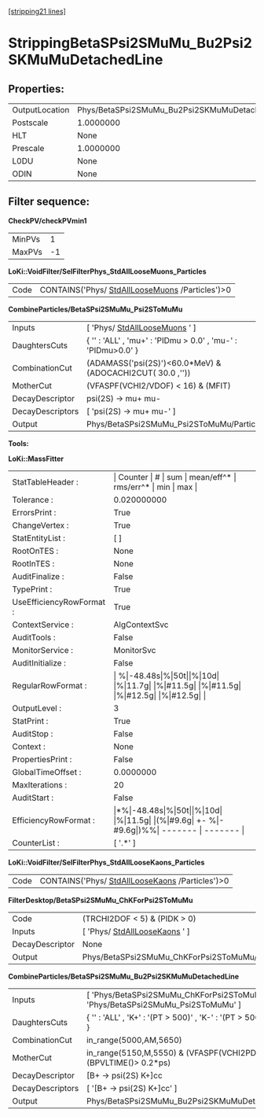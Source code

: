 [[stripping21 lines]](./stripping21-leptonic)

# StrippingBetaSPsi2SMuMu_Bu2Psi2SKMuMuDetachedLine

## Properties:

|                |                                                         |
|----------------|---------------------------------------------------------|
| OutputLocation | Phys/BetaSPsi2SMuMu_Bu2Psi2SKMuMuDetachedLine/Particles |
| Postscale      | 1.0000000                                               |
| HLT            | None                                                    |
| Prescale       | 1.0000000                                               |
| L0DU           | None                                                    |
| ODIN           | None                                                    |

## Filter sequence:

**CheckPV/checkPVmin1**

|        |     |
|--------|-----|
| MinPVs | 1   |
| MaxPVs | -1  |

**LoKi::VoidFilter/SelFilterPhys_StdAllLooseMuons_Particles**

|      |                                                                                    |
|------|------------------------------------------------------------------------------------|
| Code | CONTAINS('Phys/ [StdAllLooseMuons](./stripping21-stdallloosemuons) /Particles')\>0 |

**CombineParticles/BetaSPsi2SMuMu_Psi2SToMuMu**

|                  |                                                                   |
|------------------|-------------------------------------------------------------------|
| Inputs           | [ 'Phys/ [StdAllLooseMuons](./stripping21-stdallloosemuons) ' ] |
| DaughtersCuts    | { '' : 'ALL' , 'mu+' : 'PIDmu \> 0.0' , 'mu-' : 'PIDmu\>0.0' }    |
| CombinationCut   | (ADAMASS('psi(2S)')\<60.0\*MeV) & (ADOCACHI2CUT( 30.0 ,''))       |
| MotherCut        | (VFASPF(VCHI2/VDOF) \< 16) & (MFIT)                               |
| DecayDescriptor  | psi(2S) -\> mu+ mu-                                               |
| DecayDescriptors | [ 'psi(2S) -\> mu+ mu-' ]                                       |
| Output           | Phys/BetaSPsi2SMuMu_Psi2SToMuMu/Particles                         |

****Tools:****

**LoKi::MassFitter**

|                          |                                                                                                           |
|--------------------------|-----------------------------------------------------------------------------------------------------------|
| StatTableHeader :        | \| Counter \| \# \| sum \| mean/eff^\* \| rms/err^\* \| min \| max \|                                     |
| Tolerance :              | 0.020000000                                                                                               |
| ErrorsPrint :            | True                                                                                                      |
| ChangeVertex :           | True                                                                                                      |
| StatEntityList :         | [ ]                                                                                                     |
| RootOnTES :              | None                                                                                                      |
| RootInTES :              | None                                                                                                      |
| AuditFinalize :          | False                                                                                                     |
| TypePrint :              | True                                                                                                      |
| UseEfficiencyRowFormat : | True                                                                                                      |
| ContextService :         | AlgContextSvc                                                                                             |
| AuditTools :             | False                                                                                                     |
| MonitorService :         | MonitorSvc                                                                                                |
| AuditInitialize :        | False                                                                                                     |
| RegularRowFormat :       | \| %\|-48.48s\|%\|50t\|\|%\|10d\| \|%\|11.7g\| \|%\|#11.5g\| \|%\|#11.5g\| \|%\|#12.5g\| \|%\|#12.5g\| \| |
| OutputLevel :            | 3                                                                                                         |
| StatPrint :              | True                                                                                                      |
| AuditStop :              | False                                                                                                     |
| Context :                | None                                                                                                      |
| PropertiesPrint :        | False                                                                                                     |
| GlobalTimeOffset :       | 0.0000000                                                                                                 |
| MaxIterations :          | 20                                                                                                        |
| AuditStart :             | False                                                                                                     |
| EfficiencyRowFormat :    | \|\*%\|-48.48s\|%\|50t\|\|%\|10d\| \|%\|11.5g\| \|(%\|#9.6g\| +- %\|-#9.6g\|)%%\| ------- \| ------- \|   |
| CounterList :            | [ '.\*' ]                                                                                               |

**LoKi::VoidFilter/SelFilterPhys_StdAllLooseKaons_Particles**

|      |                                                                                    |
|------|------------------------------------------------------------------------------------|
| Code | CONTAINS('Phys/ [StdAllLooseKaons](./stripping21-stdallloosekaons) /Particles')\>0 |

**FilterDesktop/BetaSPsi2SMuMu_ChKForPsi2SToMuMu**

|                 |                                                                   |
|-----------------|-------------------------------------------------------------------|
| Code            | (TRCHI2DOF \< 5) & (PIDK \> 0)                                    |
| Inputs          | [ 'Phys/ [StdAllLooseKaons](./stripping21-stdallloosekaons) ' ] |
| DecayDescriptor | None                                                              |
| Output          | Phys/BetaSPsi2SMuMu_ChKForPsi2SToMuMu/Particles                   |

**CombineParticles/BetaSPsi2SMuMu_Bu2Psi2SKMuMuDetachedLine**

|                  |                                                                                   |
|------------------|-----------------------------------------------------------------------------------|
| Inputs           | [ 'Phys/BetaSPsi2SMuMu_ChKForPsi2SToMuMu' , 'Phys/BetaSPsi2SMuMu_Psi2SToMuMu' ] |
| DaughtersCuts    | { '' : 'ALL' , 'K+' : '(PT \> 500)' , 'K-' : '(PT \> 500)' , 'psi(2S)' : 'ALL' }  |
| CombinationCut   | in_range(5000,AM,5650)                                                            |
| MotherCut        | in_range(5150,M,5550) & (VFASPF(VCHI2PDOF)\<20)& (BPVLTIME()\> 0.2\*ps)           |
| DecayDescriptor  | [B+ -\> psi(2S) K+]cc                                                           |
| DecayDescriptors | [ '[B+ -\> psi(2S) K+]cc' ]                                                   |
| Output           | Phys/BetaSPsi2SMuMu_Bu2Psi2SKMuMuDetachedLine/Particles                           |
